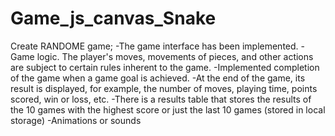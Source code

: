 # Game_js_canvas_Snake

Create RANDOME game;
-The game interface has been implemented.
-Game logic. The player's moves, movements of pieces, and other actions are subject to certain rules inherent to the game.
-Implemented completion of the game when a game goal is achieved.
-At the end of the game, its result is displayed, for example, the number of moves, playing time, points scored, win or loss, etc.
-There is a results table that stores the results of the 10 games with the highest score or just the last 10 games (stored in local storage)
-Animations or sounds
